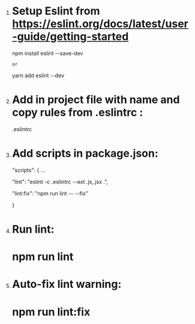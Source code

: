 1.  # Setup Eslint from https://eslint.org/docs/latest/user-guide/getting-started

     npm install eslint --save-dev

        or

     yarn add eslint --dev

2. # Add in project file with name and copy rules from .eslintrc :

     .eslintrc

3. # Add scripts in package.json:

    "scripts": {
    ...

     "lint": "eslint -c .eslintrc --ext .js,.jsx .",

     "lint:fix": "npm run lint -- --fix"

    }

4. # Run lint:

    # npm run lint

5. # Auto-fix lint warning:

    # npm run lint:fix
